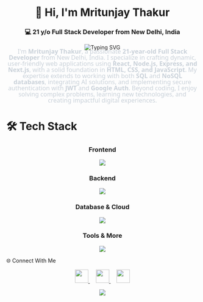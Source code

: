 <h1 align="center">👋 Hi, I'm Mritunjay Thakur</h1> <h3 align="center">💻 21 y/o Full Stack Developer from New Delhi, India</h3><p align="center"> <img src="https://readme-typing-svg.demolab.com?font=Fira+Code&size=22&duration=2800&pause=800&color=4D8CF5&center=true&vCenter=true&width=550&lines=Let's+build+something+great+together" alt="Typing SVG"> </p>
<div align="center" style="font-family: 'Segoe UI', Tahoma, Geneva, Verdana, sans-serif; line-height: 1;">
  <p style="max-width: 600px; margin-top: -20px; color: #c9d1d9; font-size: 16px;">
    I'm <strong>Mritunjay Thakur</strong>, a passionate <strong>21-year-old Full Stack Developer</strong> from New Delhi, India. 
    I specialize in crafting dynamic, user-friendly web applications using 
    <strong>React, Node.js, Express, and Next.js</strong>, with a solid foundation in 
    <strong>HTML, CSS, and JavaScript</strong>. My expertise extends to working with both 
    <strong>SQL</strong> and <strong>NoSQL databases</strong>, integrating AI solutions, and implementing secure authentication with <strong>JWT</strong> and <strong>Google Auth</strong>. 
    Beyond coding, I enjoy solving complex problems, learning new technologies, and creating impactful digital experiences.
  </p>
</div>



<p align="center"> <h1>🛠️ Tech Stack</h1> <h3 align="center">Frontend</h3> <p align="center"> <img src="https://skillicons.dev/icons?i=html,css,js,tailwind,bootstrap,react,nextjs,redis" /> </p> <h3 align="center">Backend</h3> <p align="center"> <img src="https://skillicons.dev/icons?i=nodejs,express,nestjs,restapi" /> </p> <h3 align="center">Database & Cloud</h3> <p align="center"> <img src="https://skillicons.dev/icons?i=mongodb,postgres,redis,github,aws,vercel" /> </p> <h3 align="center">Tools & More</h3> <p align="center"> <img src="https://skillicons.dev/icons?i=git,github,postman,figma,ai,jwt,google" /> </p> </p>

🌐 Connect With Me
<p align="center"> <a href="https://www.linkedin.com/in/mritunjay-thakur-jay/" target="_blank"> <img src="https://img.shields.io/badge/LinkedIn-0077B5?style=for-the-badge&logo=linkedin&logoColor=white" height="35"> </a> &nbsp;&nbsp;&nbsp; <a href="https://www.instagram.com/___jaythakur___/" target="_blank"> <img src="https://img.shields.io/badge/Instagram-E4405F?style=for-the-badge&logo=instagram&logoColor=white" height="35"> </a> &nbsp;&nbsp;&nbsp; <a href="mailto:mritunjaythakur903@gmail.com"> <img src="https://img.shields.io/badge/Gmail-D14836?style=for-the-badge&logo=gmail&logoColor=white" height="35"> </a> </p>
<p align="center"> <img src="https://capsule-render.vercel.app/api?type=waving&color=4D8CF5&height=120&section=footer&fontSize=30" /> </div>
